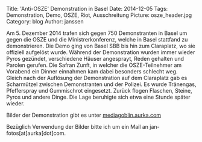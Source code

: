 Title: 'Anti-OSZE' Demonstration in Basel
Date: 2014-12-05
Tags: Demonstration, Demo, OSZE, Riot, Ausschreitung 
Picture: osze_header.jpg
Category: blog
Author: janssen

Am 5. Dezember 2014 trafen sich gegen 750 Demonstranten in Basel um gegen die OSZE und die Ministrerkonferenz, welche in Basel stattfand zu demonstrieren. Die Demo ging von Basel SBB bis hin zum Claraplatz, wo sie offiziell aufgelöst wurde. Während der Demonstration wurden immer wieder Pyros gezündet, verschiedene Häuser angesprayt, Reden gehalten und Parolen gerufen. Die Safran Zunft, in welcher die OSZE-Teilnehmer am Vorabend ein Dinner einnahmen kam dabei besonders schlecht weg.  
Gleich nach der Auflösung der Demonstration auf dem Claraplatz gab es Scharmützel zwischen Demonstranten und der Polizei. Es wurde Tränengas, Pfefferspray und Gummischrot eingesetzt. Zurück flogen Flaschen, Steine, Pyros und andere Dinge. Die Lage beruhigte sich etwa eine Stunde später wieder.

Bilder der Demonstration gibt es unter [mediagoblin.aurka.com](http://mediagoblin.aurka.com/mediagoblin/mg.fcgi/u/janssen/collection/05-12-2014-anti-osze-demonstration-in-basel/)

Bezüglich Verwendung der Bilder bitte ich um ein Mail an jan-fotos[at]aurka[dot]com.
